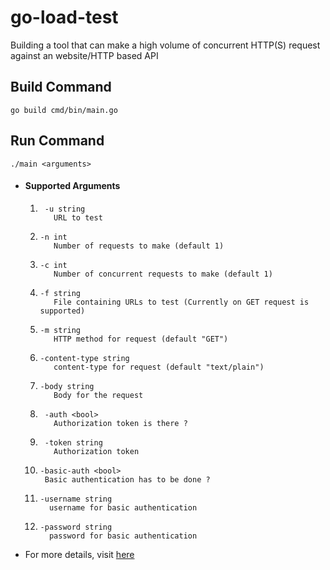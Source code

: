 # go-load-test
 Building a tool that can make a high volume of concurrent HTTP(S) request against an website/HTTP based API

## Build Command
```
go build cmd/bin/main.go
```

## Run Command
```
./main <arguments>
```
- #### Supported Arguments
  1. ```
      -u string
        URL to test
     ```
  2. ```
     -n int
        Number of requests to make (default 1)     
     ```
  3. ```
     -c int
        Number of concurrent requests to make (default 1)
     ```
  4. ```
     -f string
        File containing URLs to test (Currently on GET request is supported)
     ```
  5. ```
     -m string
        HTTP method for request (default "GET")
     ```
  6. ```
     -content-type string
        content-type for request (default "text/plain")
     ```
  7. ```
     -body string
        Body for the request
     ```
  8. ```
      -auth <bool>
        Authorization token is there ?
     ```
  9. ```
      -token string
        Authorization token
     ```
  10. ```
      -basic-auth <bool>
       Basic authentication has to be done ?
      ```
  11. ```
      -username string
        username for basic authentication
      ```
  12. ```
      -password string
        password for basic authentication
      ```

- For more details, visit [here](https://codingchallenges.fyi/challenges/challenge-load-tester/)
     
     
     
